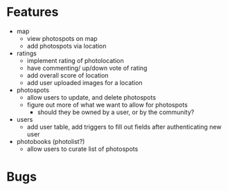# Features
- map
    - view photospots on map
    - add photospots via location
- ratings
    - implement rating of photolocation
    - have commenting/ up/down vote of rating
    - add overall score of location
    - add user uploaded images for a location
- photospots
    - allow users to update, and delete photospots
    - figure out more of what we want to allow for photospots
        - should they be owned by a user, or by the community? 
- users
    - add user table, add triggers to fill out fields after authenticating new user
- photobooks (photolist?)
    - allow users to curate list of photospots 
# Bugs

